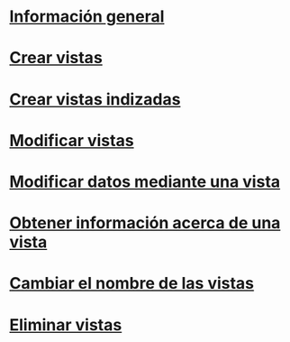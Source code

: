 # [Información general](views.md)  
# [Crear vistas](create-views.md)  
# [Crear vistas indizadas](create-indexed-views.md)  
# [Modificar vistas](modify-views.md)  
# [Modificar datos mediante una vista](modify-data-through-a-view.md)  
# [Obtener información acerca de una vista](get-information-about-a-view.md)  
# [Cambiar el nombre de las vistas](rename-views.md)  
# [Eliminar vistas](delete-views.md)  
